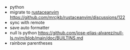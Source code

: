 - python
- migrate to [rustaceanvim](https://github.com/mrcjkb/rustaceanvim) https://github.com/mrcjkb/rustaceanvim/discussions/122
- sync with remote
- save auto formatter
- null ls python https://github.com/jose-elias-alvarez/null-ls.nvim/blob/main/doc/BUILTINS.md
- rainbow parentheses
